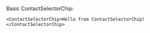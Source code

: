Basic ContactSelectorChip:

```
<ContactSelectorChip>Hello from ContactSelectorChip!</ContactSelectorChip>
```
